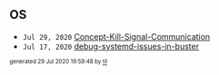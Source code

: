 ## OS


* <code>Jul 29, 2020</code> [Concept-Kill-Signal-Communication](2020-07-29T19-56-08-concept-kill-signal-communication.md)
* <code>Jul 17, 2020</code> [debug-systemd-issues-in-buster](2020-07-17T08-22-51-debug-systemd-issues-in-buster.md)

<sup><sub>generated 29 Jul 2020 19:59:48 by <a href='https://github.com/senorprogrammer/til'>til</a></sub></sup>
